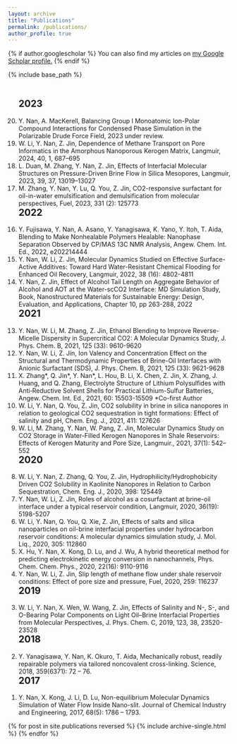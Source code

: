 ```yaml
---
layout: archive
title: "Publications"
permalink: /publications/
author_profile: true
---
```


{% if author.googlescholar %}
  You can also find my articles on <u><a href="{{author.googlescholar}}">my Google Scholar profile</a>.</u>
{% endif %}

{% include base_path %}

<!--- reverse ordered list in html, not an 'easy' way to do this in markdown without another package -->
<br>
<ol reversed>
<h2 style='margin-top:0'>2023</h2>

<li>
Y. Nan, A. MacKerell, Balancing Group I Monoatomic Ion-Polar Compound Interactions for Condensed Phase Simulation in the Polarizable Drude Force Field, 2023 under review.
</li>

<li>
W. Li, Y. Nan, Z. Jin, Dependence of Methane Transport on Pore Informatics in the Amorphous Nanoporous Kerogen Matrix, Langmuir, 2024, 40, 1, 687–695
</li>

<li>
L. Duan, M. Zhang, Y. Nan, Z. Jin, Effects of Interfacial Molecular Structures on Pressure-Driven Brine Flow in Silica Mesopores, Langmuir, 2023, 39, 37, 13019–13027 
</li>

<li>
M. Zhang, Y. Nan, Y. Lu, Q. You, Z. Jin, CO2-responsive surfactant for oil-in-water emulsification and demulsification from molecular perspectives, Fuel, 2023, 331 (2): 125773
</li>



<h2 style='margin-top:0'>2022</h2>
  
<li>
Y. Fujisawa, Y. Nan, A. Asano, Y. Yanagisawa, K. Yano, Y. Itoh, T. Aida, Blending to Make Nonhealable Polymers Healable: Nanophase Separation Observed by CP/MAS 13C NMR Analysis, Angew. Chem. Int. Ed., 2022, e202214444
</li>


<li>
Y. Nan, W. Li, Z. Jin, Molecular Dynamics Studied on Effective Surface-Active Additives: Toward Hard Water-Resistant Chemical Flooding for Enhanced Oil Recovery, Langmuir, 2022, 38 (16): 4802-4811
</li>

<li>
Y. Nan, Z. Jin, Effect of Alcohol Tail Length on Aggregate Behavior of Alcohol and AOT at the Water-scCO2 Interface: MD Simulation Study, Book, Nanostructured Materials for Sustainable Energy: Design, Evaluation, and Applications, Chapter 10, pp 263-288, 2022
</li>

<h2 style='margin-top:0'>2021</h2>
  
<li>
Y. Nan, W. Li, M. Zhang, Z. Jin, Ethanol Blending to Improve Reverse-Micelle Dispersity in Supercritical CO2: A Molecular Dynamics Study, J. Phys. Chem. B, 2021, 125 (33): 9610-9620
</li>

<li>
Y. Nan, W. Li, Z. Jin, Ion Valency and Concentration Effect on the Structural and Thermodynamic Properties of Brine-Oil Interfaces with Anionic Surfactant (SDS), J. Phys. Chem. B, 2021, 125 (33): 9621-9628
</li>

<li>
X. Zhang*, Q. Jin*, Y. Nan*, L. Hou, B. Li, X. Chen, Z. Jin, X. Zhang, J. Huang, and Q. Zhang, Electrolyte Structure of Lithium Polysulfides with Anti‐Reductive Solvent Shells for Practical Lithium-Sulfur Batteries, Angew. Chem. Int. Ed., 2021, 60: 15503-15509 *Co-first Author
</li>

<li>
W. Li, Y. Nan, Q. You, Z. Jin, CO2 solubility in brine in silica nanopores in relation to geological CO2 sequestration in tight formations: Effect of salinity and pH, Chem. Eng. J., 2021, 411: 127626
</li>

<li>
W. Li, M. Zhang, Y. Nan, W. Pang, Z. Jin, Molecular Dynamics Study on CO2 Storage in Water-Filled Kerogen Nanopores in Shale Reservoirs: Effects of Kerogen Maturity and Pore Size, Langmuir., 2021, 37(1): 542–552
</li>


<h2 style='margin-top:0'>2020</h2>

<li>
W. Li, Y. Nan, Z. Zhang, Q. You, Z. Jin, Hydrophilicity/Hydrophobicity Driven CO2 Solubility in Kaolinite Nanopores in Relation to Carbon Sequestration, Chem. Eng. J., 2020, 398: 125449
</li>

<li>
Y. Nan, W. Li, Z. Jin, Roles of alcohol as a cosurfactant at brine-oil interface under a typical reservoir condition, Langmuir, 2020, 36(19): 5198-5207
</li>

<li>
W. Li, Y. Nan, Q. You, Q. Xie, Z. Jin, Effects of salts and silica nanoparticles on oil-brine interfacial properties under hydrocarbon reservoir conditions: A molecular dynamics simulation study, J. Mol. Liq., 2020, 305: 112860
</li>

<li>
X. Hu, Y. Nan, X. Kong, D. Lu, and J. Wu, A hybrid theoretical method for predicting electrokinetic energy conversion in nanochannels, Phys. Chem. Chem. Phys., 2020, 22(16): 9110-9116
</li>

<li>
Y. Nan, W. Li, Z. Jin, Slip length of methane flow under shale reservoir conditions: Effect of pore size and pressure, Fuel, 2020, 259: 116237
</li>


<h2 style='margin-top:0'>2019</h2>

<li>
W. Li, Y. Nan, X. Wen, W. Wang, Z. Jin, Effects of Salinity and N-, S-, and O-Bearing Polar Components on Light Oil–Brine Interfacial Properties from Molecular Perspectives, J. Phys. Chem. C, 2019, 123, 38, 23520-23528
</li>


<h2 style='margin-top:0'>2018</h2>
  
<li>
Y. Yanagisawa, Y. Nan, K. Okuro, T. Aida, Mechanically robust, readily repairable polymers via tailored noncovalent cross-linking. Science, 2018, 359(6371): 72 – 76. 
</li>

<h2 style='margin-top:0'>2017</h2>

<li>
Y. Nan, X. Kong, J. Li, D. Lu, Non-equilibrium Molecular Dynamics Simulation of Water Flow Inside Nano-slit. Journal of Chemical Industry and Engineering, 2017, 68(5): 1786 – 1793.
</li>
</ol>

{% for post in site.publications reversed %}
  {% include archive-single.html %}
{% endfor %}
